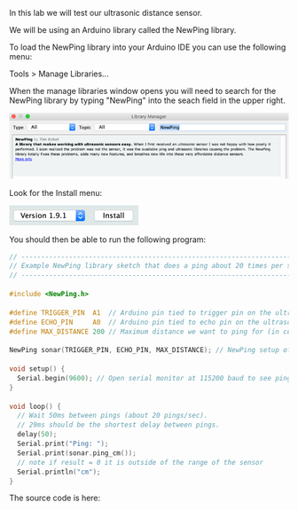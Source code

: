 In this lab we will test our ultrasonic distance sensor.

We will be using an Arduino library called the NewPing library.

To load the NewPing library into your Arduino IDE you can use the following menu:

Tools > Manage Libraries...

When the manage libraries window opens you will need to search for the NewPing library by typing "NewPing" into the seach field in the upper right.

![NewPing](../img/NewPing.png)

Look for the Install menu:

![NewPing Insall](../img/NewPing-install.png)

You should then be able to run the following program:

```C
// ---------------------------------------------------------------------------
// Example NewPing library sketch that does a ping about 20 times per second.
// ---------------------------------------------------------------------------

#include <NewPing.h>

#define TRIGGER_PIN  A1  // Arduino pin tied to trigger pin on the ultrasonic sensor.
#define ECHO_PIN     A0  // Arduino pin tied to echo pin on the ultrasonic sensor.
#define MAX_DISTANCE 200 // Maximum distance we want to ping for (in centimeters). Maximum sensor distance is rated at 400-500cm.

NewPing sonar(TRIGGER_PIN, ECHO_PIN, MAX_DISTANCE); // NewPing setup of pins and maximum distance.

void setup() {
  Serial.begin(9600); // Open serial monitor at 115200 baud to see ping results.
}

void loop() {
  // Wait 50ms between pings (about 20 pings/sec).
  // 29ms should be the shortest delay between pings.
  delay(50);                     
  Serial.print("Ping: ");
  Serial.print(sonar.ping_cm());
  // note if result = 0 it is outside of the range of the sensor
  Serial.println("cm");
}
```

The source code is here:
